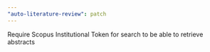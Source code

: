 ```yaml
---
"auto-literature-review": patch
---
```


Require Scopus Institutional Token for search to be able to retrieve abstracts
